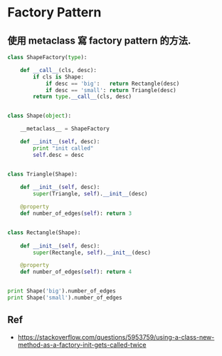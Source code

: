# Factory Pattern

## 使用 __metaclass__ 寫 factory pattern 的方法.
``` python
class ShapeFactory(type):

    def __call__(cls, desc):
        if cls is Shape:
            if desc == 'big':   return Rectangle(desc)
            if desc == 'small': return Triangle(desc)
        return type.__call__(cls, desc)


class Shape(object):

    __metaclass__ = ShapeFactory 

    def __init__(self, desc):
        print "init called"
        self.desc = desc


class Triangle(Shape):
    
    def __init__(self, desc):
        super(Triangle, self).__init__(desc)

    @property
    def number_of_edges(self): return 3


class Rectangle(Shape):
    
    def __init__(self, desc):
        super(Rectangle, self).__init__(desc)

    @property
    def number_of_edges(self): return 4


print Shape('big').number_of_edges
print Shape('small').number_of_edges
```

## Ref
- https://stackoverflow.com/questions/5953759/using-a-class-new-method-as-a-factory-init-gets-called-twice